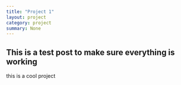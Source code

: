 ```yaml
---
title: "Project 1"
layout: project
category: project
summary: None
---
```


## This is a test post to make sure everything is working

this is a cool project